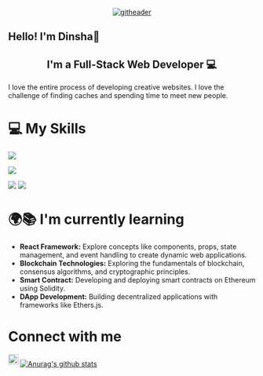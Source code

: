 
<p align="center">
  <a href="https://www.Dinsha/" target="_blank" rel="noreferrer"><img src="https://github.com/user-attachments/assets/3ef6f51b-3ad4-4b6d-981f-155e37070dda.png" alt="githeader"></a>
</p>

## Hello! I'm Dinsha👋 
<h2 align="center">
I'm a Full-Stack Web Developer 💻
</h2>

I love the entire process of developing creative websites. I love the challenge of finding caches and spending time to meet new people.

# 💻 My Skills
![](https://img.shields.io/badge/Code-React-informational?style=flat&logo=react&color=61DAFB)

![](https://img.shields.io/badge/Code-JavaScript-informational?style=flat&logo=JavaScript&color=F7DF1E)


![](https://img.shields.io/badge/Code-HTML5-informational?style=flat&logo=HTML5&color=E34F26)
![](https://img.shields.io/badge/Code-PostgreSQL-informational?style=flat&logo=PostgreSQL&color=336791)


# 🌍📚 I'm currently learning

<p><ul>
<li><b> React Framework:</b> Explore concepts like components, props, state management, and event handling to create dynamic web applications.</li>
<li><b> Blockchain Technologies:</b> Exploring the fundamentals of blockchain, consensus algorithms, and cryptographic principles.</li>
<li><b> Smart Contract:</b> Developing and deploying smart contracts on Ethereum using Solidity.</li>
<li><b> DApp Development:</b> Building decentralized applications with frameworks like Ethers.js.</li>
</ul>
</p>

# Connect with me

<a href="https://www.linkedin.com/in/dinsha-sivan-20849026b/"><img align="left" src="https://raw.githubusercontent.com/yushi1007/yushi1007/main/images/linkedin.svg" alt="Yu Shi | LinkedIn" width="21px"/></a>

##

[![Anurag's github stats](https://github-readme-stats.vercel.app/api?username=dinshasivan)](https://github.com/dinshasivan)





<!--
**dinshasivan/dinshasivan** is a ✨ _special_ ✨ repository because its `README.md` (this file) appears on your GitHub profile.

Here are some ideas to get you started:

- 🔭 I’m currently working on ...
- 🌱 I’m currently learning ...
- 👯 I’m looking to collaborate on ...
- 🤔 I’m looking for help with ...
- 💬 Ask me about ...
- 📫 How to reach me: ...
- 😄 Pronouns: ...
- ⚡ Fun fact: ...
-->

